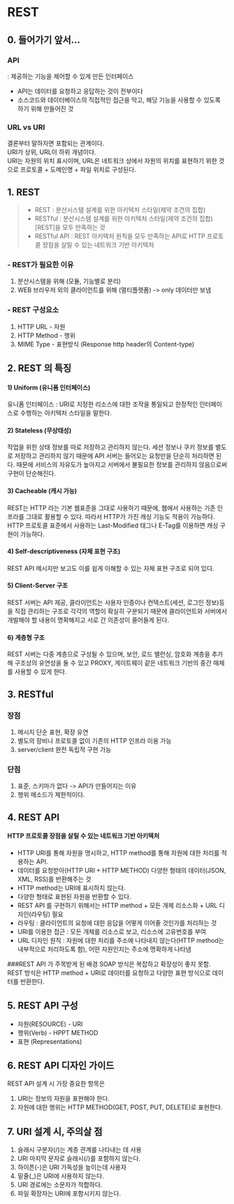 # REST


## 0. 들어가기 앞서...


### API
: 제공하는 기능을 제어할 수 있게 만든 인터페이스
- API는 데이터를 요청하고 응답하는 것이 전부이다
- 소스코드와 데이터베이스의 직접적인 접근을 막고, 해당 기능을 사용할 수 있도록 하기 위해 만들어진 것



### URL vs URI


결론부터 말하자면 포함되는 관계이다.    
URI가 상위, URL이 하위 개념이다.    
URI는 자원의 위치 표시이며, URL은 네트워크 상에서 자원의 위치를 표현하기 위한 것으로 프로토콜 + 도메인명 + 파일 위치로 구성된다.  



## 1. REST 
> - REST : 분산시스템 설계를 위한 아키텍처 스타일(제약 조건의 집합)
> - RESTful : 분산시스템 설계를 위한 아키텍처 스타일(제약 조건의 집합)[REST]을 모두 만족하는 것
> - RESTful API : REST 아키텍처 원칙을 모두 만족하는 API로 HTTP 프로토콜 장점을 살릴 수 있는 네트워크 기반 아키텍처



### - REST가 필요한 이유
1. 분산시스템을 위해 (모듈, 기능별로 분리)
2. WEB 브라우저 외의 클라이언트를 위해 (멀티플랫폼) -> only 데이터만 보냄



### - REST 구성요소
1. HTTP URL - 자원
2. HTTP Method - 행위
3. MIME Type - 표현방식 (Response http header의 Content-type)



## 2. REST 의 특징



#### 1) Uniform (유니폼 인터페이스)
유니폼 인터페이스 : URI로 지정한 리소스에 대한 조작을 통일되고 한정적인 인터페이스로 수행하는 아키텍처 스타일을 말한다.



#### 2) Stateless (무상태성)
작업을 위한 상태 정보를 따로 저장하고 관리하지 않는다. 세션 정보나 쿠키 정보를 별도로 저장하고 관리하지 않기 때문에 API 서버는 들어오는 요청만을 단순히 처리하면 된다. 때문에 서비스의 자유도가 높아지고 서버에서 불필요한 정보를 관리하지 않음으로써 구현이 단순해진다.



#### 3) Cacheable (캐시 가능)
REST는 HTTP 라는 기본 웹표준을 그대로 사용하기 때문에, 웹에서 사용하는 기존 인프라를 그대로 활용할 수 있다. 따라서 HTTP가 가진 캐싱 기능도 적용이 가능하다. HTTP 프로토콜 표준에서 사용하는 Last-Modified 태그나 E-Tag를 이용하면 캐싱 구현이 가능하다.



#### 4) Self-descriptiveness (자체 표현 구조)
REST API 메시지만 보고도 이를 쉽게 이해할 수 있는 자체 표현 구조로 되어 있다.



#### 5) Client-Server 구조
REST 서버는 API 제공, 클라이언트는 사용자 인증이나 컨텍스트(세션, 로그인 정보)등을 직접 관리하는 구조로 각각의 역할이 확실히 구분되기 때문에 클라이언트와 서버에서 개발해야 할 내용이 명확해지고 서로 간 의존성이 줄어들게 된다.



#### 6) 계층형 구조
REST 서버는 다중 계층으로 구성될 수 있으며, 보안, 로드 밸런싱, 암호화 계층을 추가해 구조상의 유연성을 둘 수 있고 PROXY, 게이트웨이 같은 네트워크 기반의 중간 매체를 사용할 수 있게 한다.



## 3. RESTful


### 장점
1. 메시지 단순 표현, 확장 유연
2. 별도의 장비나 프로토콜 없이 기존의 HTTP 인프라 이용 가능
3. server/client 완전 독립적 구현 가능



### 단점


1. 표준, 스키마가 없다 -> API가 만들어지는 이유
2. 행위 메소드가 제한적이다.



## 4. REST API


#### HTTP 프로토콜 장점을 살릴 수 있는 네트워크 기반 아키텍처
- HTTP URI를 통해 자원을 명시하고, HTTP method를 통해 자원에 대한 처리를 적용하는 API.
- 데이터를 요청받아(HTTP URI + HTTP METHOD) 다양한 형태의 데이터(JSON, XML, RSS)를 반환해주는 것
- HTTP method는 URI에 표시하지 않는다.  
- 다양한 형태로 표현된 자원을 반환할 수 있다.
- REST API 를 구현하기 위해서는 HTTP method + 모든 개체 리소스화 + URL 디자인(라우팅) 필요
- 라우팅 : 클라이언트의 요청에 대한 응답을 어떻게 이어줄 것인가를 처리하는 것
- URI를 이용한 접근 : 모든 개체를 리소스로 보고, 리소스에 고유번호를 부여
- URL 디자인 원칙 : 자원에 대한 처리를 주소에 나타내지 않는다(HTTP method는 내부적으로 처리하도록 함), 어떤 자원인지는 주소에 명확하게 나타냄 



###REST API 가 주목받게 된 배경
SOAP 방식은 복잡하고 확장성이 좋지 못함. REST 방식은 HTTP method + URI로 데이터를 요청하고 다양한 표현 방식으로 데이터를 반환한다.  



## 5. REST API 구성
- 자원(RESOURCE) - URI
- 행위(Verb) - HPPT METHOD
- 표현 (Representations)


## 6. REST API 디자인 가이드 
REST API 설계 시 가장 중요한 항목은
1. URI는 정보의 자원을 표현해야 한다.
2. 자원에 대한 행위는 HTTP METHOD(GET, POST, PUT, DELETE)로 표현한다.


## 7. URI 설계 시, 주의살 점
1) 슬래시 구분자(/)는 계층 관계를 나타내는 데 사용
2) URI 마지막 문자로 슬래시(/)를 포함하지 않는다.
3) 하이픈(-)은 URI 가독성을 높이는데 사용자
4) 밑줄(_)은 URI에 사용하지 않는다.
5) URI 경로에는 소문자가 적합하다.
6) 파일 확장자는 URI에 포함시키지 않는다.


